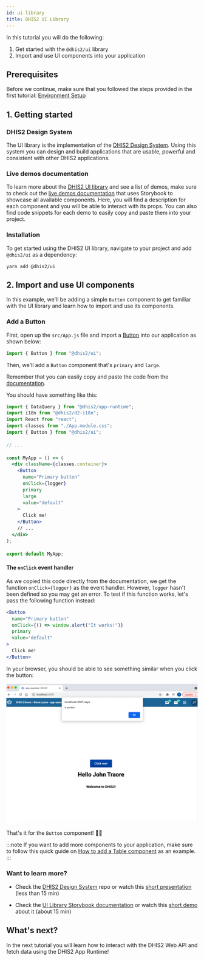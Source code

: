 ```yaml
---
id: ui-library
title: DHIS2 UI Library
---
```


In this tutorial you will do the following:

1. Get started with the `@dhis2/ui` library
2. Import and use UI components into your application

## Prerequisites

Before we continue, make sure that you followed the steps provided in the first tutorial: [Environment Setup](/docs/tutorials/setup-env)

## 1. Getting started

### DHIS2 Design System

The UI library is the implementation of the [DHIS2 Design System](https://github.com/dhis2/design-system#dhis2-design-system). Using this system you can design and build applications that are usable, powerful and consistent with other DHIS2 applications.

### Live demos documentation

To learn more about the [DHIS2 UI library](https://ui.dhis2.nu/#/) and see a list of demos, make sure to check out the [live demos documentation](https://ui.dhis2.nu/demo/?path=/story/about-this-documentation-for-readers--page) that uses Storybook to showcase all available components. Here, you will find a description for each component and you will be able to interact with its props. You can also find code snippets for each demo to easily copy and paste them into your project.

### Installation

To get started using the DHIS2 UI library, navigate to your project and add `@dhis2/ui` as a dependency:

```shell
yarn add @dhis2/ui
```

## 2. Import and use UI components

In this example, we'll be adding a simple `Button` component to get familiar with the UI library and learn how to import and use its components.

### Add a Button

First, open up the `src/App.js` file and import a [Button](https://ui.dhis2.nu/demo/?path=/docs/actions-buttons-button--basic) into our application as shown below:

```js
import { Button } from "@dhis2/ui";
```

Then, we'll add a `Button` component that's `primary` and `large`.

Remember that you can easily copy and paste the code from the [documentation](https://ui.dhis2.nu/demo/?path=/docs/actions-buttons-button--basic).

You should have something like this:

```jsx {5,11-13} title="src/App.js"
import { DataQuery } from "@dhis2/app-runtime";
import i18n from "@dhis2/d2-i18n";
import React from "react";
import classes from "./App.module.css";
import { Button } from "@dhis2/ui";

// ...

const MyApp = () => (
  <div className={classes.container}>
    <Button
      name="Primary button"
      onClick={logger}
      primary
      large
      value="default"
    >
      Click me!
    </Button>
    // ...
  </div>
);

export default MyApp;
```

#### The `onClick` event handler

As we copied this code directly from the documentation, we get the function `onClick={logger}` as the event handler. However, `logger` hasn't been defined so you may get an error. To test if this function works, let's pass the following function instead:

```jsx {3}
<Button
  name="Primary button"
  onClick={() => window.alert("It works!")}
  primary
  value="default"
>
  Click me!
</Button>
```

In your browser, you should be able to see something similar when you click the button:

![](./assets/ui-button.png)

That's it for the `Button` component! 👏🏽

:::note
If you want to add more components to your application, make sure to follow this quick guide on [How to add a Table component](/docs/guides/ui-table) as an example.
:::

### Want to learn more?

- Check the [DHIS2 Design System](https://github.com/dhis2/design-system#dhis2-design-system) repo or watch this [short presentation](https://youtu.be/Brvi4DsIRN8?list=PLo6Seh-066Rze0f3zo-mIRRueKdhw4Vnm&t=43) (less than 15 min)

- Check the [UI Library Storybook documentation](https://ui.dhis2.nu/demo/?path=/docs/about-this-documentation-for-readers--page) or watch this [short demo](https://youtu.be/Brvi4DsIRN8?list=PLo6Seh-066Rze0f3zo-mIRRueKdhw4Vnm&t=802) about it (about 15 min)

## What's next?

In the next tutorial you will learn how to interact with the DHIS2 Web API and fetch data using the DHIS2 App Runtime!
